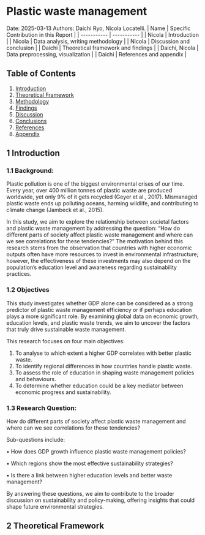 # Plastic waste management 
Date: 2025-03-13
Authors: Daichi Ryo, Nicola Locatelli.
| Name | Specific Contribution in this Report |
| ----------- | ----------- |
| Nicola | Introduction  |
| Nicola | Data analysis, writing methodology |
| Nicola | Discussion and conclusion |
| Daichi | Theoretical framework and findings |
| Daichi, Nicola | Data preprocessing, visualization |
| Daichi | References and appendix  |


## Table of Contents  

1. [Introduction](#1-introduction)  
2. [Theoretical Framework](#2-theoretical-framework)  
3. [Methodology](#3-methodology)  
4. [Findings](#4-findings)  
5. [Discussion](#5-discussion)  
6. [Conclusions](#6-conclusions)  
7. [References](#7-references)  
8. [Appendix](#8-appendix)

## 1 Introduction

### 1.1 Background:

Plastic pollution is one of the biggest environmental crises of our time. Every year, over 400 million tonnes of plastic waste are produced worldwide, yet only 9% of it gets recycled (Geyer et al., 2017). Mismanaged plastic waste ends up polluting oceans, harming wildlife, and contributing to climate change (Jambeck et al., 2015).

In this study, we aim to explore the relationship between societal factors and plastic waste management by addressing the question: “How do different parts of society affect plastic waste management and where can we see correlations for these tendencies?” The motivation behind this research stems from the observation that countries with higher economic outputs often have more resources to invest in environmental infrastructure; however, the effectiveness of these investments may also depend on the population’s education level and awareness regarding sustainability practices.

### 1.2 Objectives

This study investigates whether GDP alone can be considered as a strong predictor of plastic waste management efficiency or if perhaps education plays a more significant role. By examining global data on economic growth, education levels, and plastic waste trends, we aim to uncover the factors that truly drive sustainable waste management.
 
This research focuses on four main objectives:
1. To analyse to which extent a  higher GDP correlates with better plastic waste.
2. To identify regional differences in how countries handle plastic waste.
3. To assess the role of education in shaping waste management policies and behaviours.
4. To determine whether education could be a key mediator between economic progress and sustainability.
 
### 1.3 Research Question:

How do different parts of society affect plastic waste management and where can we see correlations for these tendencies?

 Sub-questions include:

• How does GDP growth influence plastic waste management policies?

• Which regions show the most effective sustainability strategies?

• Is there a link between higher education levels and better waste management?
           
 
By answering these questions, we aim to contribute to the broader discussion on sustainability and policy-making, offering insights that could shape future environmental strategies.

## 2 Theoretical Framework 


